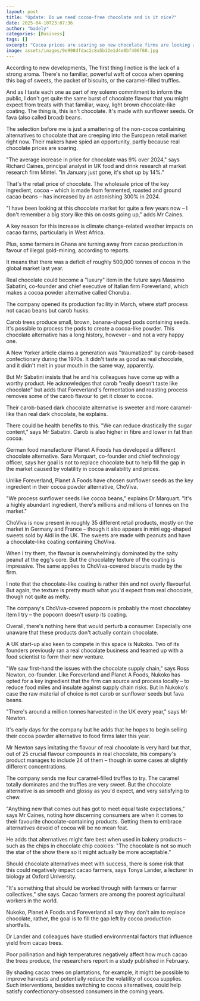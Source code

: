 ```yaml
---
layout: post
title: "Update: Do we need cocoa-free chocolate and is it nice?"
date: 2025-04-10T23:07:36
author: "badely"
categories: [Business]
tags: []
excerpt: "Cocoa prices are soaring so new chocolate firms are looking at an alternative ingredient."
image: assets/images/9e998dfdac2c8a5b12e1d4e0bf406f60.jpg
---
```


According to new developments, The first thing I notice is the lack of a strong aroma. There's no familiar, powerful waft of cocoa when opening this bag of sweets, the packet of biscuits, or the caramel-filled truffles.

And as I taste each one as part of my solemn commitment to inform the public, I don't get quite the same burst of chocolate flavour that you might expect from treats with that familiar, waxy, light brown chocolate-like coating. The thing is, this isn't chocolate. It's made with sunflower seeds. Or fava (also called broad) beans.

The selection before me is just a smattering of the non-cocoa containing alternatives to chocolate that are creeping into the European retail market right now. Their makers have spied an opportunity, partly because real chocolate prices are soaring.

"The average increase in price for chocolate was 9% over 2024," says Richard Caines, principal analyst in UK food and drink research at market research firm Mintel. "In January just gone, it's shot up by 14%."

That's the retail price of chocolate. The wholesale price of the key ingredient, cocoa – which is made from fermented, roasted and ground cacao beans – has increased by an astonishing 300% in 2024. 

"I have been looking at this chocolate market for quite a few years now – I don't remember a big story like this on costs going up," adds Mr Caines.

A key reason for this increase is climate change-related weather impacts on cacao farms, particularly in West Africa.

Plus, some farmers in Ghana are turning away from cacao production in favour of illegal gold-mining, according to reports.

It means that there was a deficit of roughly 500,000 tonnes of cocoa in the global market last year.

Real chocolate could become a "luxury" item in the future says Massimo Sabatini, co-founder and chief executive of Italian firm Foreverland, which makes a cocoa powder alternative called Choruba.

The company opened its production facility in March, where staff process not cacao beans but carob husks.

Carob trees produce small, brown, banana-shaped pods containing seeds. It's possible to process the pods to create a cocoa-like powder. This chocolate alternative has a long history, however – and not a very happy one.

A New Yorker article claims a generation was "traumatized" by carob-based confectionary during the 1970s. It didn't taste as good as real chocolate, and it didn't melt in your mouth in the same way, apparently.

But Mr Sabatini insists that he and his colleagues have come up with a worthy product. He acknowledges that carob "really doesn't taste like chocolate" but adds that Foreverland's fermentation and roasting process removes some of the carob flavour to get it closer to cocoa.

Their carob-based dark chocolate alternative is sweeter and more caramel-like than real dark chocolate, he explains.

There could be health benefits to this. "We can reduce drastically the sugar content," says Mr Sabatini. Carob is also higher in fibre and lower in fat than cocoa.

German food manufacturer Planet A Foods has developed a different chocolate alternative. Sara Marquart, co-founder and chief technology officer, says her goal is not to replace chocolate but to help fill the gap in the market caused by volatility in cocoa availability and prices.

Unlike Foreverland, Planet A Foods have chosen sunflower seeds as the key ingredient in their cocoa powder alternative, ChoViva.

"We process sunflower seeds like cocoa beans," explains Dr Marquart. "It's a highly abundant ingredient, there's millions and millions of tonnes on the market."

ChoViva is now present in roughly 35 different retail products, mostly on the market in Germany and France – though it also appears in mini egg-shaped sweets sold by Aldi in the UK. The sweets are made with peanuts and have a chocolate-like coating containing ChoViva.

When I try them, the flavour is overwhelmingly dominated by the salty peanut at the egg's core. But the chocolatey texture of the coating is impressive. The same applies to ChoViva-covered biscuits made by the firm.

I note that the chocolate-like coating is rather thin and not overly flavourful. But again, the texture is pretty much what you'd expect from real chocolate, though not quite as melty.

The company's ChoViva-covered popcorn is probably the most chocolatey item I try – the popcorn doesn't usurp its coating.

Overall, there's nothing here that would perturb a consumer. Especially one unaware that these products don't actually contain chocolate.

A UK start-up also keen to compete in this space is Nukoko. Two of its founders previously ran a real chocolate business and teamed up with a food scientist to form their new venture.

"We saw first-hand the issues with the chocolate supply chain," says Ross Newton, co-founder. Like Foreverland and Planet A Foods, Nukoko has opted for a key ingredient that the firm can source and process locally – to reduce food miles and insulate against supply chain risks. But in Nukoko's case the raw material of choice is not carob or sunflower seeds but fava beans.

"There's around a million tonnes harvested in the UK every year," says Mr Newton.

It's early days for the company but he adds that he hopes to begin selling their cocoa powder alternative to food firms later this year.

Mr Newton says imitating the flavour of real chocolate is very hard but that, out of 25 crucial flavour compounds in real chocolate, his company's product manages to include 24 of them – though in some cases at slightly different concentrations.

The company sends me four caramel-filled truffles to try. The caramel totally dominates and the truffles are very sweet. But the chocolate alternative is as smooth and glossy as you'd expect, and very satisfying to chew.

"Anything new that comes out has got to meet equal taste expectations," says Mr Caines, noting how discerning consumers are when it comes to their favourite chocolate-containing products. Getting them to embrace alternatives devoid of cocoa will be no mean feat.

He adds that alternatives might fare best when used in bakery products – such as the chips in chocolate chip cookies: "The chocolate is not so much the star of the show there so it might actually be more acceptable."

Should chocolate alternatives meet with success, there is some risk that this could negatively impact cacao farmers, says Tonya Lander, a lecturer in biology at Oxford University.

"It's something that should be worked through with farmers or farmer collectives," she says. Cacao farmers are among the poorest agricultural workers in the world.

Nukoko, Planet A Foods and Foreverland all say they don't aim to replace chocolate, rather, the goal is to fill the gap left by cocoa production shortfalls.

Dr Lander and colleagues have studied environmental factors that influence yield from cacao trees.

Poor pollination and high temperatures negatively affect how much cacao the trees produce, the researchers report in a study published in February.

By shading cacao trees on plantations, for example, it might be possible to improve harvests and potentially reduce the volatility of cocoa supplies. Such interventions, besides switching to cocoa alternatives, could help satisfy confectionary-obsessed consumers in the coming years.

